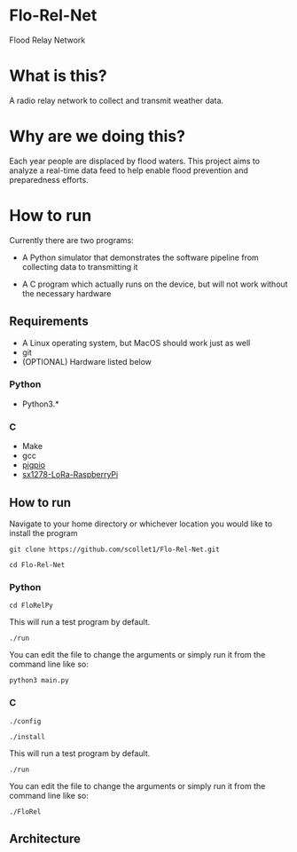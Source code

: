 # Flo-Rel-Net
Flood Relay Network

# What is this?

A radio relay network to collect and transmit weather data.


# Why are we doing this?

Each year people are displaced by flood waters. This project aims to analyze a real-time data feed to help enable flood prevention and preparedness efforts.

# How to run

Currently there are two programs:
 - A Python simulator that demonstrates the software pipeline from collecting data to transmitting it

 - A C program which actually runs on the device, but will not work without the necessary hardware

## Requirements

 - A Linux operating system, but MacOS should work just as well
 - git
 - (OPTIONAL) Hardware listed below

### Python

  - Python3.*

### C

 - Make
 - gcc
 - [pigpio](https://github.com/scollet1/sx1278-LoRa-RaspberryPi)
 - [sx1278-LoRa-RaspberryPi](https://github.com/joan2937/pigpio)

## How to run

Navigate to your home directory or whichever location you would like to install the program

`git clone https://github.com/scollet1/Flo-Rel-Net.git`

`cd Flo-Rel-Net`

### Python

`cd FloRelPy`

This will run a test program by default.

`./run`

You can edit the file to change the arguments or simply run it from the command line like so:

`python3 main.py` <ID>

### C

`./config`

`./install`

This will run a test program by default.

`./run`

You can edit the file to change the arguments or simply run it from the command line like so:

`./FloRel` <ID>

## Architecture
